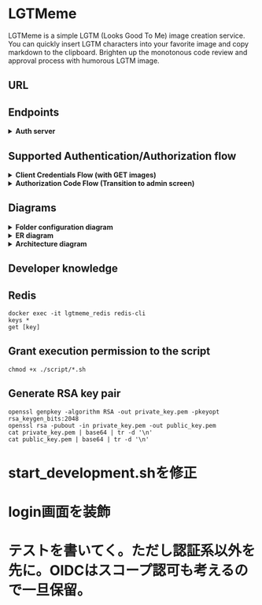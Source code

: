# LGTMeme
LGTMeme is a simple LGTM (Looks Good To Me) image creation service. You can quickly insert LGTM characters into your favorite image and copy markdown to the clipboard. Brighten up the monotonous code review and approval process with humorous LGTM image.





## URL





## Endpoints

<details>
<summary><b>Auth server</b></summary>

| Endpoint                   | Path                        |
| :------------------------- | :-------------------------- |
| Authorization Endpoint     | `/auth-api/authorize`       |
| Health Check               | `/auth-api/health`    |
| Token Endpoint             | `/connect/token`            |
| Login Form                 | `/login`                    |
| Access Token JWKS Endpoint | `/internal/v1/connect/jwks` |
| ID Token JWKS Endpoint     | `/connect/jwks`             |
</details>





## Supported Authentication/Authorization flow
<details>
<summary><b>Client Credentials Flow (with GET images)</b></summary>

```mermaid
sequenceDiagram
  participant browser as Browser
  participant client_server as Client Server
  participant auth_server as Auth Server
  participant resource_server as Resource Server
  participant db as DB
  participant Redis as Redis

  browser->>+client_server: Request home view (GET / )
  client_server->>+auth_server: Request Access Token (GET /auth-api/token)
  auth_server->>+db: Validate credentials
  db-->>-auth_server: Credentials valid
  auth_server->>auth_server: Generate Access Token
  auth_server-->>-client_server: Access Token
  client_server->>+Redis: Store Access Token
  Redis-->>-client_server: Cached Access Token
  client_server-->>-browser: HTML, CSS and JS
  browser->>+client_server: Request images (GET /client-api/images)
  client_server->>+Redis: Load Access Token
  Redis-->>-client_server: Access Token
  client_server->>+resource_server: Request images (GET /resource-api/images)
  resource_server->>+auth_server: Request public key (GET /auth-api/jwks)
  auth_server-->>-resource_server: public key
  resource_server->>+Redis: Store public key for one day
  Redis->>-resource_server: Cached public key
  resource_server->>resource_server: Validate the scope included in the access token
  resource_server->>+db: Get images
  db-->>-resource_server: images
  resource_server-->>-client_server: images
  client_server-->>-browser: images
```
</details>





<details>
<summary><b>Authorization Code Flow (Transition to admin screen)</b></summary>

```mermaid
sequenceDiagram
  participant browser as Browser
  participant client_server as Client Server
  participant auth_server as Auth Server
  participant db as DB
  participant Redis as Redis

  browser->>+client_server: Request admin view (GET /admin )
  client_server->>+Redis: Load Access Token or Refresh Token
  Redis-->>-client_server: Not found Access Token and Refresh Token
  client_server->>+Redis: Store state and nonce
  Redis-->>-client_server: Cached state and nonce
  client_server-->>-browser: 302 Redirect
  browser->>+auth_server: Request authorize (GET /auth-api/authorize)
  auth_server->>+db: Validate credentials
  db-->>-auth_server: Credentials valid
  auth_server->>+Redis: Load login session
  Redis-->>-auth_server: Not logged in
  auth_server->>+Redis: Store query parmas (pre authentication)
  Redis-->>-auth_server: Cached query params
  auth_server-->>-browser: 302 Redirect
  browser->>+auth_server: Request login view (GET /login )
  auth_server-->>-browser: HTML, CSS and JS
  browser->>+auth_server: Send username and password (POST /auth-api/login )
  auth_server->>+db: Validate username and password
  db-->>-auth_server: username and password valid
  auth_server->>+Redis: Store login session
  Redis-->>-auth_server: Cached login session
  auth_server->>+Redis: Load query params
  Redis-->>-auth_server: Create redirect URL using query params
  auth_server-->>-browser: 200 redirect URL
  browser->>+auth_server: Re Request authorize (GET /auth-api/authorize)
  auth_server->>+Redis: Store query parmas (authorization context)
  Redis-->>-auth_server: Cached query params
  auth_server-->>-client_server: 302 redirect (/client-api/admin/callback)
  client_server->>+auth_server: Request Access Token (GET /auth-api/token)
  auth_server->>+db: Validate credentials
  db-->>-auth_server: Credentials valid
  auth_server->>auth_server: Generate Access Token and Refresh Token and ID Token
  auth_server->>+db: Upsert Refresh Token
  db-->>-auth_server: Save Refresh Token
  auth_server-->>-client_server: Access Token and more
  client_server->>+Redis: Load public key (If not, GET /auth-api/jwks)
  Redis-->>-client_server: Validate ID Token with public key
  client_server->>+Redis: Validate state and nonce
  Redis-->>-client_server: state and nonce valid
  client_server->>+Redis: Store Access Token and Refresh Token
  Redis-->>-client_server: Cached Access Token and Refresh Token
  client_server-->>browser: 302 Redirect
  browser->>+client_server: Request admin view (GET /admin)
  client_server-->>-browser: HTML, CSS and JS
```
</details>





## Diagrams
<details>
<summary><b>Folder configuration diagram</b></summary>

```
lgtmeme/
├── .github/         # GitHub Actions configurations
├── .vscode/         # Visual Studio Code settings files
├── cmd/             # Application's entry point
│   └── lgtmeme/
│       └── main.go  # main function
├── config/          # Configuration files (DB, logger, constants, etc.)
├── db/              # Migration files and seed data for development
├── docker/          # Docker files
├── internal/        # Application's source code
│   ├── dto/         # Data Transfer Object structures
│   ├── handler/     # HTTP handlers (controllers)
│   ├── middleware/  # Middleware
│   ├── model/       # Data models
│   ├── repository/  # Data access layer (DB, Redis)
│   ├── service/     # Internal and external API requests and business logic
│   └── util/        # Utility functions and wrappers
├── script/          # Scripts files
├── test/            # Endpoint tests
└── view/            # Next.js
     ├── out/        # Static files exported by SSG
     └── src/        # Next.js source code
```
</details>

<details>
<summary><b>ER diagram</b></summary>

```mermaid
erDiagram
    health_checks {
        string key PK "PRIMARY KEY"
        string value "NOT NULL"
    }
    users {
        uuid id PK "PRIMARY KEY"
        string name "UNIQUE, NOT NULL"
        text password "NOT NULL"
        string role "NOT NULL"
    }
    oauth_clients {
        uuid id PK "PRIMARY KEY"
        string name "NOT NULL"
        uuid client_id "UNIQUE, NOT NULL"
        string client_secret "UNIQUE, NOT NULL"
        text redirect_uri "NOT NULL"
        text application_url "NOT NULL"
        string client_type "NOT NULL"
    }
    master_scopes {
        string code PK "PRIMARY KEY"
        text description "NOT NULL"
    }
    oauth_clients_scopes {
        uuid client_id PK "FOREIGN KEY"
        string scope_code PK "FOREIGN KEY"
    }
    master_application_types {
        string type PK "PRIMARY KEY"
    }
    oauth_clients_application_types {
        uuid client_id PK "FOREIGN KEY"
        string application_type PK "FOREIGN KEY"
    }
    refresh_tokens {
        string token PK "PRIMARY KEY"
        uuid user_id FK "FOREIGN KEY"
        uuid client_id FK "FOREIGN KEY"
        text scopes "NOT NULL"
    }
    images {
        uuid id PK "PRIMARY KEY"
        text url "NOT NULL"
        string keyword "NOT NULL"
        integer used_count "NOT NULL"
        boolean reported "NOT NULL"
        boolean confirmed "NOT NULL"
        timestamp created_at "NOT NULL"
    }

    users ||--|| refresh_tokens : ""
    oauth_clients ||--|| oauth_clients_scopes : ""
    master_scopes ||--|| oauth_clients_scopes : ""
    oauth_clients ||--|| oauth_clients_application_types : ""
    master_application_types ||--|| oauth_clients_application_types : ""
    oauth_clients ||--o{ refresh_tokens : ""
```
</details>





<details>
<summary><b>Architecture diagram</b></summary>

```mermaid

```
</details>





## Developer knowledge

## Redis
```
docker exec -it lgtmeme_redis redis-cli
keys *
get [key]
```

## Grant execution permission to the script
```
chmod +x ./script/*.sh
```

## Generate RSA key pair
```
openssl genpkey -algorithm RSA -out private_key.pem -pkeyopt rsa_keygen_bits:2048
openssl rsa -pubout -in private_key.pem -out public_key.pem
cat private_key.pem | base64 | tr -d '\n'
cat public_key.pem | base64 | tr -d '\n'
```
# start_development.shを修正
# login画面を装飾
# テストを書いてく。ただし認証系以外を先に。OIDCはスコープ認可も考えるので一旦保留。